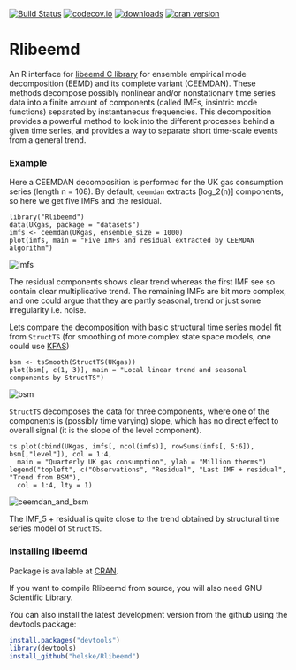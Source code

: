 [![Build Status](https://travis-ci.org/helske/Rlibeemd.png?branch=master)](https://travis-ci.org/helske/Rlibeemd)
[![codecov.io](http://codecov.io/github/helske/Rlibeemd/coverage.svg?branch=master)](http://codecov.io/github/helske/Rlibeemd?branch=master)
[![downloads](http://cranlogs.r-pkg.org/badges/Rlibeemd)](http://cranlogs.r-pkg.org/badges/Rlibeemd)
[![cran version](http://www.r-pkg.org/badges/version/Rlibeemd)](http://cran.r-project.org/package=Rlibeemd)

# Rlibeemd #

An R interface for [libeemd C library](https://bitbucket.org/luukko/libeemd) for ensemble empirical mode decomposition (EEMD) and its complete variant (CEEMDAN). These methods decompose possibly nonlinear and/or nonstationary time series data into a finite amount of components (called IMFs, insintric mode functions) separated by instantaneous frequencies. This decomposition provides a powerful method to look into the different processes behind a given time series, and provides a way to separate short time-scale events from a general trend.

### Example ###
Here a CEEMDAN decomposition is performed for the UK gas consumption series (length n = 108). 
By default, `ceemdan` extracts [log_2(n)] components, so here we get five IMFs and the residual.

```{r, fig.height = 4, fig.width = 8}
library("Rlibeemd")
data(UKgas, package = "datasets")
imfs <- ceemdan(UKgas, ensemble_size = 1000)
plot(imfs, main = "Five IMFs and residual extracted by CEEMDAN algorithm")
```
![imfs](https://github.com/helske/Rlibeemd/blob/master/imfs.png)

The residual components shows clear trend whereas the first IMF see so contain clear multiplicative trend. The remaining IMFs are bit more complex, and one could argue that they are partly seasonal, trend or just some irregularity i.e. noise. 

Lets compare the decomposition with basic structural time series model fit from `StructTS` (for smoothing of more complex state space models, one could use [KFAS](https://github.com/helske/KFAS))

```{r, fig.height = 4, fig.width = 8}
bsm <- tsSmooth(StructTS(UKgas))
plot(bsm[, c(1, 3)], main = "Local linear trend and seasonal components by StructTS")
```
![bsm](https://github.com/helske/Rlibeemd/blob/master/bsm.png)

``StructTS`` decomposes the data for three components, where one of the components is (possibly time varying) slope, which has no direct effect to overall signal (it is the slope of the level component).

```{r, fig.height=4, fig.width=8}
ts.plot(cbind(UKgas, imfs[, ncol(imfs)], rowSums(imfs[, 5:6]), bsm[,"level"]), col = 1:4,
  main = "Quarterly UK gas consumption", ylab = "Million therms")
legend("topleft", c("Observations", "Residual", "Last IMF + residual", "Trend from BSM"),
  col = 1:4, lty = 1)
```
![ceemdan_and_bsm](https://github.com/helske/Rlibeemd/blob/master/ceemdan_and_bsm.png)

The IMF_5 + residual is quite close to the trend obtained by structural time series model of `StructTS`.




### Installing libeemd ###

Package is available at [CRAN](http://cran.r-project.org/web/packages/Rlibeemd/index.html).

If you want to compile Rlibeemd from source, you will also need GNU Scientific Library.

You can also install the latest development version from the github using the devtools package:

```R
install.packages("devtools")
library(devtools)
install_github("helske/Rlibeemd")
```

